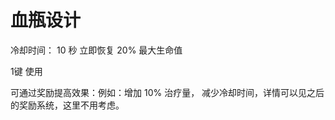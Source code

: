 
# 血瓶设计

冷却时间： 10 秒
立即恢复 20% 最大生命值

1键 使用

可通过奖励提高效果：例如：增加 10% 治疗量， 减少冷却时间，详情可以见之后的奖励系统，这里不用考虑。



 